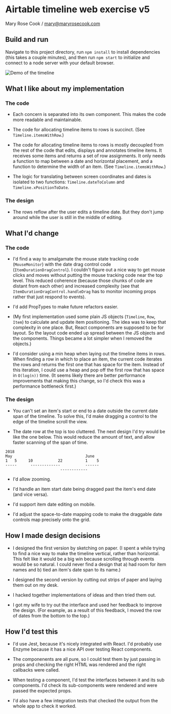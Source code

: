 # Airtable timeline web exercise v5

Mary Rose Cook / mary@maryrosecook.com

## Build and run

Navigate to this project directory, run `npm install` to install dependencies (this takes a couple minutes), and then run `npm start` to initialize and connect to a node server with your default browser.

![Demo of the timeline](public/demo.gif)

## What I like about my implementation

### The code

* Each concern is separated into its own component.  This makes the code more readable and maintainable.

* The code for allocating timeline items to rows is succinct.  (See `Timeline.itemsWithRow`.)

* The code for allocating timeline items to rows is mostly decoupled from the rest of the code that edits, displays and annotates timeline items.  It receives some items and returns a set of row assignments.  It only needs a function to map between a date and horizontal placement, and a function to determine the width of an item. (See `Timeline.itemsWithRow`.)

* The logic for translating between screen coordinates and dates is isolated to two functions: `Timeline.dateToColumn` and `Timeline.xPositionToDate`.

### The design

* The rows reflow after the user edits a timeline date.  But they don't jump around while the user is still in the middle of editing.

## What I'd change

### The code

* I'd find a way to amalgamate the mouse state tracking code (`MouseMonitor`) with the date drag control code (`ItemDurationDragControl`).  I couldn't figure out a nice way to get mouse clicks and moves without putting the mouse tracking code near the top level.  This reduced coherence (because those chunks of code are distant from each other) and increased complexity (see that `ItemDurationDragControl.handleDrag` has to monitor incoming props rather that just respond to events).

* I'd add PropTypes to make future refactors easier.

* (My first implementation used some plain JS objects (`Timeline`, `Row`, `Item`) to calculate and update item positioning.  The idea was to keep that complexity in one place. But, React components are supposed to be for layout.  So the layout code ended up spread between the JS objects and the components.  Things became a lot simpler when I removed the objects.)

* I'd consider using a min heap when laying out the timeline items in rows.  When finding a row in which to place an item, the current code iterates the rows and returns the first one that has space for the item.  Instead of this iteration, I could use a heap and pop off the first row that has space in `O(log(n))` time.  (It seems likely there are better performance improvements that making this change, so I'd check this was a performance bottleneck first.)

### The design

* You can't set an item's start or end to a date outside the current date span of the timeline. To solve this, I'd make dragging a control to the edge of the timeline scroll the view.

* The date row at the top is too cluttered.  The next design I'd try would be like the one below.  This would reduce the amount of text, and allow faster scanning of the span of time.

```
2018
May                                June
1   5     10           22          1    5
-----      -------------           ------
                        ------------
```

* I'd allow zooming.

* I'd handle an item start date being dragged past the item's end date (and vice versa).

* I'd support item date editing on mobile.

* I'd adjust the space-to-date mapping code to make the draggable date controls map precisely onto the grid.

## How I made design decisions

* I designed the first version by sketching on paper.  (I spent a while trying to find a nice way to make the timeline vertical, rather than horizontal.  This felt like it would be a big win because scrolling through events would be so natural.  I could never find a design that a) had room for item names and b) tied an item's date span to its name.)

* I designed the second version by cutting out strips of paper and laying them out on my desk.

* I hacked together implementations of ideas and then tried them out.

* I got my wife to try out the interface and used her feedback to improve the design.  (For example, as a result of this feedback, I moved the row of dates from the bottom to the top.)

## How I'd test this

* I'd use Jest, because it's nicely integrated with React.  I'd probably use Enzyme because it has a nice API over testing React components.

* The componenents are all pure, so I could test them by just passing in props and checking the right HTML was rendered and the right callbacks were called.

* When testing a component, I'd test the interfaces between it and its sub components.  I'd check its sub-components were rendered and were passed the expected props.

* I'd also have a few integration tests that checked the output from the whole app to check it worked.
